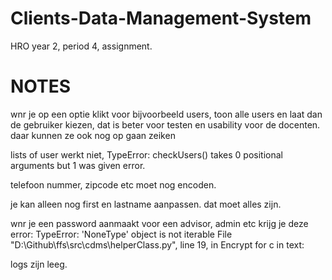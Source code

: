 # Clients-Data-Management-System
HRO year 2, period 4, assignment.


# NOTES

wnr je op een optie klikt voor bijvoorbeeld users, toon alle users en laat dan de gebruiker kiezen, dat is beter voor testen en usability voor de docenten. daar kunnen ze ook nog op gaan zeiken

lists of user werkt niet, TypeError: checkUsers() takes 0 positional arguments but 1 was given error.

telefoon nummer, zipcode etc moet nog encoden.

je kan alleen nog first en lastname aanpassen. dat moet alles zijn.

wnr je een password aanmaakt voor een advisor, admin etc krijg je deze error: 
TypeError: 'NoneType' object is not iterable
File "D:\Github\ffs\src\cdms\helperClass.py", line 19, in Encrypt
    for c in text:

logs zijn leeg.